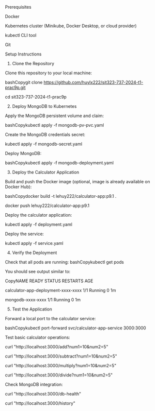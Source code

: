 Prerequisites

Docker

Kubernetes cluster (Minikube, Docker Desktop, or cloud provider)

kubectl CLI tool

Git

Setup Instructions
1. Clone the Repository

Clone this repository to your local machine:

bashCopygit clone https://github.com/huylx222/sit323-737-2024-t1-prac9p.git

cd sit323-737-2024-t1-prac9p


2. Deploy MongoDB to Kubernetes

Apply the MongoDB persistent volume and claim:

bashCopykubectl apply -f mongodb-pv-pvc.yaml

Create the MongoDB credentials secret:

kubectl apply -f mongodb-secret.yaml

Deploy MongoDB:

bashCopykubectl apply -f mongodb-deployment.yaml


3. Deploy the Calculator Application

Build and push the Docker image (optional, image is already available on Docker Hub):

bashCopydocker build -t lehuy222/calculator-app:p9.1 .

docker push lehuy222/calculator-app:p9.1

Deploy the calculator application:

kubectl apply -f deployment.yaml

Deploy the service:

kubectl apply -f service.yaml


4. Verify the Deployment

Check that all pods are running:
bashCopykubectl get pods

You should see output similar to:

CopyNAME                                       READY   STATUS    RESTARTS   AGE

calculator-app-deployment-xxxx-xxxx        1/1     Running   0          1m

mongodb-xxxx-xxxx                          1/1     Running   0          1m


5. Test the Application

Forward a local port to the calculator service:

bashCopykubectl port-forward svc/calculator-app-service 3000:3000

Test basic calculator operations:

curl "http://localhost:3000/add?num1=10&num2=5"

curl "http://localhost:3000/subtract?num1=10&num2=5"

curl "http://localhost:3000/multiply?num1=10&num2=5"

curl "http://localhost:3000/divide?num1=10&num2=5"

Check MongoDB integration:

curl "http://localhost:3000/db-health"

curl "http://localhost:3000/history"
